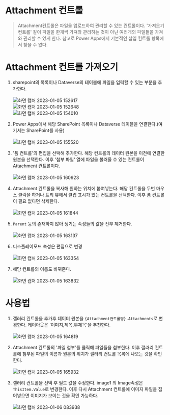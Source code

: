 # Attachment 컨트롤
> Attachment컨트롤은 파일을 업로드하여 관리할 수 있는 컨트롤이다. '가져오기 컨트롤' 같이 파일을 한개씩 가져와 관리하는 것이 아닌 여러개의 파일들을 가져와 관리할 수 있게 한다. 참고로 Power Apps에서 기본적인 삽입 컨트롤 항목에서 찾을 수 없다.

# Attachment 컨트롤 가져오기
1. sharepoint의 목록이나 Dataverse의 테이블에 파일을 입력할 수 있는 부분을 추가한다.<br><br>![화면 캡처 2023-01-05 152617](https://user-images.githubusercontent.com/39551265/210717651-23db9b7c-1813-4943-851a-4976551ff8f6.png)<br>
![화면 캡처 2023-01-05 152648](https://user-images.githubusercontent.com/39551265/210717659-cd140c99-3018-454d-8e82-b8f4ac4b3e06.png)<br>
![화면 캡처 2023-01-05 154010](https://user-images.githubusercontent.com/39551265/210717670-064f734d-6c4c-4f22-bb99-2911716d95fa.png)<br>

2. Power Apps에서 해당 SharePoint 목록이나 Dataverse 테이블을 연결한다.(여기서는 SharePoint를 사용)<br><br>![화면 캡처 2023-01-05 155520](https://user-images.githubusercontent.com/39551265/210720889-f52a2a6f-0705-48fe-b6ff-89575a6de160.png)<br>

3. '폼 컨트롤'의 편집을 선택해 추가한다. 해당 컨트롤의 데이터 원본을 이전에 연결한 원본을 선택한다. 이후 '첨부 파일' 열에 파일을 불러올 수 있는 컨트롤이 Attachment 컨트롤이다.<br><br>![화면 캡처 2023-01-05 160923](https://user-images.githubusercontent.com/39551265/210722220-d9112344-5964-4870-b49d-a28cced91b51.png)<br>

4. Attachment 컨트롤을 복사해 원하는 위치에 붙여넣는다. 해당 컨트롤을 두번 마우스 클릭을 하거나 트리 뷰에서 클립 표시가 있는 컨트롤을 선택한다. 이후 폼 컨트롤이 필요 없다면 삭제한다.<br><br>![화면 캡처 2023-01-05 161844](https://user-images.githubusercontent.com/39551265/210723750-b616d4be-6309-47a7-ba9b-d8f13ee3016d.png)<br>

5. `Parent` 등의 존재하지 않아 생기는 속성들의 값을 전부 제거한다.<br><br>![화면 캡처 2023-01-05 163137](https://user-images.githubusercontent.com/39551265/210725715-9391ff0d-f73b-476b-a93e-5509b7f487c2.png)<br>

6. 디스플레이모드 속성은 편집으로 변경<br><br>![화면 캡처 2023-01-05 163354](https://user-images.githubusercontent.com/39551265/210726100-18d0b58a-529f-4745-924f-42b829ff92b3.png)<br>

7. 해당 컨트롤의 이름도 바꿔준다.<br><br>![화면 캡처 2023-01-05 163832](https://user-images.githubusercontent.com/39551265/210726847-948b2f24-d381-48b0-a81a-b6e1718f24df.png)<br>

# 사용법
1. 갤러리 컨트롤을 추가후 데이터 원본을 `{Attachment컨트롤명}.Attachments`로 변경한다. 레이아웃은 '이미지,제목,부제목'을 추천한다.<br><br>![화면 캡처 2023-01-05 164819](https://user-images.githubusercontent.com/39551265/210728382-b8802a5e-d284-4542-b19e-1d93d2944e6e.png)<br>

2. Attachment 컨트롤의 '파일 첨부'를 클릭해 파일들을 첨부한다. 이후 갤러리 컨트롤에 첨부된 파일의 이름과 원본의 위치가 갤러리 컨트롤 목록에 나오는 것을 확인한다.<br><br>![화면 캡처 2023-01-05 165932](https://user-images.githubusercontent.com/39551265/210730360-a44e0f64-ceb1-4a37-8809-3a3d0df00f58.png)<br>

3. 갤러리 컨트롤을 선택 후 필드 값을 수정한다. image1 의 Image속성은 `ThisItem.Value`로 변경한다. 이후 다시 Attachment 컨트롤에 이미지 파일을 집어넣으면 이미지가 보이는 것을 확인 가능하다.<br><br>![화면 캡처 2023-01-06 083938](https://user-images.githubusercontent.com/39551265/210900627-3695ff8f-0083-44db-9b5b-fd73387c6fc0.png)<br>